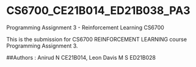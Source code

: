 # CS6700_CE21B014_ED21B038_PA3
Programming Assignment 3 - Reinforcement Learning CS6700


This is the submission for CS6700 REINFORCEMENT LEARNING course Programming Assignment 3.

##Authors : Anirud N CE21B014, Leon Davis M S ED21B028
